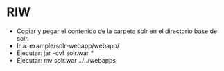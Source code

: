 # RIW

- Copiar y pegar el contenido de la carpeta solr en el directorio base de solr.
- Ir a: example/solr-webapp/webapp/
- Ejecutar: jar -cvf solr.war *
- Ejecutar: mv solr.war ../../webapps
